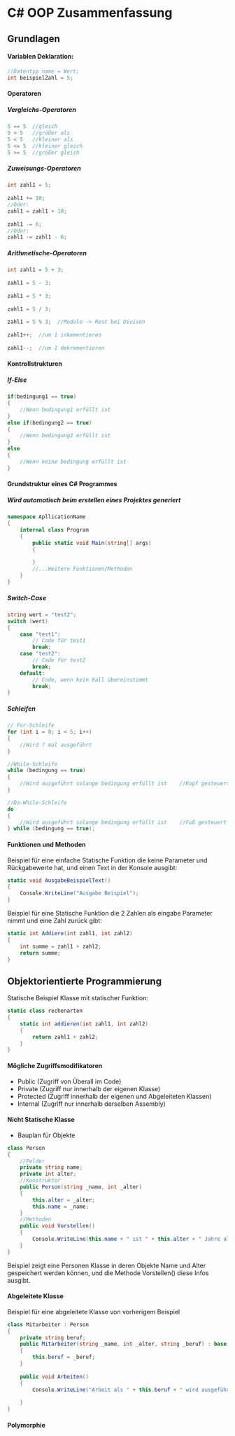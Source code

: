 # C# OOP Zusammenfassung

## Grundlagen
#### Variablen Deklaration:

```cs
//Datentyp name = Wert;
int beispielZahl = 5;
```

#### Operatoren
##### Vergleichs-Operatoren 
```cs
5 == 5  //gleich
5 > 5   //größer als
5 < 5   //kleiner als
5 <= 5  //kleiner gleich
5 >= 5  //größer gleich
```

##### Zuweisungs-Operatoren
```cs
int zahl1 = 5;  
  
zahl1 += 10;  
//Oder:  
zahl1 = zahl1 + 10;  
  
zahl1 -= 6;  
//Oder:  
zahl1 -= zahl1 - 6;
```

##### Arithmetische-Operatoren
``` cs
int zahl1 = 5 + 3;  
  
zahl1 = 5 - 3;  
  
zahl1 = 5 * 3;  
  
zahl1 = 5 / 3;  
  
zahl1 = 5 % 3;  //Modulo -> Rest bei Divison
  
zahl1++;  //um 1 inkementieren
  
zahl1--;  //um 1 dekrementieren
```

#### Kontrollstrukturen
##### If-Else

```cs
if(bedingung1 == true)
{
	//Wenn bedingung1 erfüllt ist
}
else if(bedingung2 == true)
{
	//Wenn bedingung2 erfüllt ist
}
else
{
	//Wenn keine bedingung erfüllt ist
}
```

#### Grundstruktur eines C# Programmes
##### Wird automatisch beim erstellen eines Projektes generiert

```cs
namespace ApllicationName  
{  
    internal class Program  
    {  
        public static void Main(string[] args)  
        {  
              
        }  
        //...Weitere Funktionen/Methoden  
    }  
}
```

##### Switch-Case

```cs
string wert = "test2";  
switch (wert)  
{  
    case "test1":  
        // Code für test1  
        break;  
    case "test2":  
        // Code für test2  
        break;  
    default:  
        // Code, wenn kein Fall übereinstimmt        
        break;
}
```

##### Schleifen

```cs
// For-Schleife
for (int i = 0; i < 5; i++)  
{  
    //Wird ? mal ausgeführt
}  

//While-Schleife
while (bedingung == true)  
{  
    //Wird ausgeführt solange bedingung erfüllt ist    //Kopf gesteuert
}  

//Do-While-Schleife
do  
{  
    //Wird ausgeführt solange bedingung erfüllt ist    //Fuß gesteuert
} while (bedingung == true);
```

#### Funktionen und Methoden

Beispiel für eine einfache Statische Funktion die keine Parameter und Rückgabewerte hat, und einen Text in der Konsole ausgibt:

```cs
static void AusgabeBeispielText()  
{  
    Console.WriteLine("Ausgabe Beispiel");  
}
```


Beispiel für eine Statische Funktion die 2 Zahlen als eingabe Parameter nimmt und eine Zahl zurück gibt:

```cs
static int Addiere(int zahl1, int zahl2)  
{  
    int summe = zahl1 + zahl2;  
    return summe;  
}
```

## Objektorientierte Programmierung

Statische Beispiel Klasse mit statischer Funktion:

```cs
static class rechenarten  
{  
    static int addieren(int zahl1, int zahl2)  
    {  
        return zahl1 + zahl2;  
    }  
}
```

#### Mögliche Zugriffsmodifikatoren
- Public (Zugriff von Überall im Code)
- Private (Zugriff nur innerhalb der eigenen Klasse)
- Protected (Zugriff innerhalb der eigenen und Abgeleiteten Klassen)
- Internal (Zugriff nur innerhalb derselben Assembly)


#### Nicht Statische Klasse
- Bauplan für Objekte
```cs
class Person  
{  
    //Felder
    private string name;  
    private int alter;  
    //Konstruktor
    public Person(string _name, int _alter)  
    {  
        this.alter = _alter;  
        this.name = _name;  
    }  
	//Methoden
    public void Vorstellen()  
    {  
        Console.WriteLine(this.name + " ist " + this.alter + " Jahre alt");  
    }  
}
```
Beispiel zeigt eine Personen Klasse in deren Objekte Name und Alter gespeichert werden können, und die Methode Vorstellen() diese Infos ausgibt.

#### Abgeleitete Klasse
Beispiel für eine abgeleitete Klasse von vorherigem Beispiel

```cs
class Mitarbeiter : Person  
{  
    private string beruf;  
    public Mitarbeiter(string _name, int _alter, string _beruf) : base(_name, _alter)  
    {  
        this.beruf = _beruf;  
    }  
  
    public void Arbeiten()  
    {  
        Console.WriteLine("Arbeit als " + this.beruf + " wird ausgeführt");  
  
    }
}
```


#### Polymorphie

